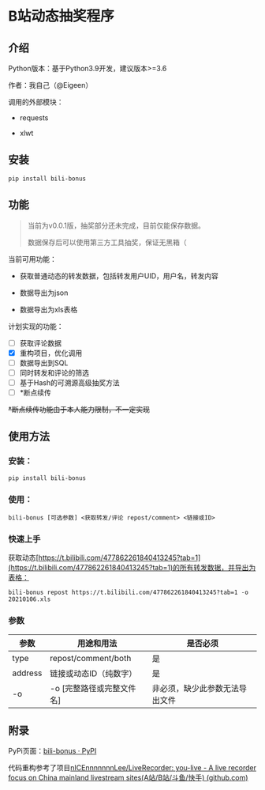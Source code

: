 # B站动态抽奖程序



## 介绍

Python版本：基于Python3.9开发，建议版本>=3.6

作者：我自己（@Eigeen）

调用的外部模块：

- requests

- xlwt

  

## 安装

`pip install bili-bonus`



## 功能

> 当前为v0.0.1版，抽奖部分还未完成，目前仅能保存数据。
>
> 数据保存后可以使用第三方工具抽奖，保证无黑箱（



当前可用功能：

- 获取普通动态的转发数据，包括转发用户UID，用户名，转发内容

- 数据导出为json

- 数据导出为xls表格

  

计划实现的功能：

- [ ] 获取评论数据
- [x] 重构项目，优化调用
- [ ] 数据导出到SQL
- [ ] 同时转发和评论的筛选
- [ ] 基于Hash的可溯源高级抽奖方法
- [ ] *断点续传

~~*断点续传功能由于本人能力限制，不一定实现~~



## 使用方法

### 安装：

`pip install bili-bonus`

### 使用：

`bili-bonus [可选参数] <获取转发/评论 repost/comment> <链接或ID>`

### 快速上手

获取动态[https://t.bilibili.com/477862261840413245?tab=1](https://t.bilibili.com/477862261840413245?tab=1)的所有转发数据，并导出为表格：

`bili-bonus repost https://t.bilibili.com/477862261840413245?tab=1 -o 20210106.xls`



### 参数

| 参数    | 用途和用法                | 是否必须                       |
| ------- | ------------------------- | ------------------------------ |
| type    | repost/comment/both       | 是                             |
| address | 链接或动态ID（纯数字）    | 是                             |
| -o      | -o [完整路径或完整文件名] | 非必须，缺少此参数无法导出文件 |



## 附录

PyPi页面：[bili-bonus · PyPI](https://pypi.org/project/bili-bonus/)

代码重构参考了项目[nICEnnnnnnnLee/LiveRecorder: you-live - A live recorder focus on China mainland livestream sites(A站/B站/斗鱼/快手) (github.com)](https://github.com/nICEnnnnnnnLee/LiveRecorder)
